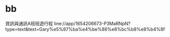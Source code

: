 # bb
資訊與通訊A班班遊行程
line://app/1654206673-P3MaRNpN?type=text&text=Gary%e5%87%ba%e4%be%86%e8%bc%b8%e8%b4%8f 
